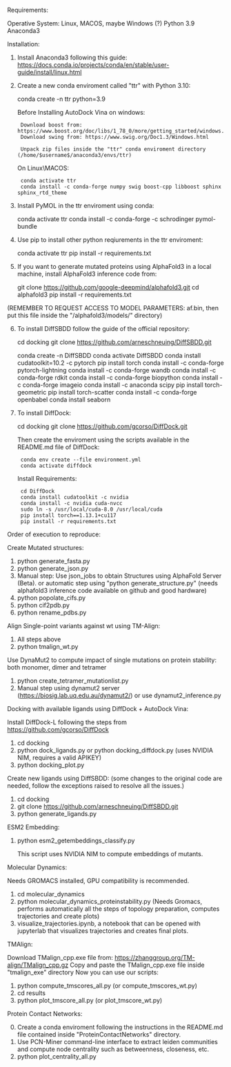 Requirements:

Operative System: Linux, MACOS, maybe Windows (?)
Python 3.9
Anaconda3


Installation:

1. Install Anaconda3 following this guide: 
    https://docs.conda.io/projects/conda/en/stable/user-guide/install/linux.html


2. Create a new conda enviroment called "ttr" with Python 3.10:

    conda create -n ttr python=3.9

    Before Installing AutoDock Vina on windows:

        Download boost from: https://www.boost.org/doc/libs/1_78_0/more/getting_started/windows.html
        Download swing from: https://www.swig.org/Doc1.3/Windows.html

        Unpack zip files inside the "ttr" conda enviroment directory (/home/$username$/anaconda3/envs/ttr)
        
    On Linux\MACOS:

        conda activate ttr
        conda install -c conda-forge numpy swig boost-cpp libboost sphinx sphinx_rtd_theme

3. Install PyMOL in the ttr enviroment using conda:

    conda activate ttr
    conda install -c conda-forge -c schrodinger pymol-bundle

4. Use pip to install other python reqiurements in the ttr enviroment:

    conda activate ttr
    pip install -r requirements.txt


5. If you want to generate mutated proteins using AlphaFold3 in a local machine, install AlphaFold3 inference code from: 

    git clone https://github.com/google-deepmind/alphafold3.git
    cd alphafold3
    pip install -r requirements.txt

(REMEMBER TO REQUEST ACCESS TO MODEL PARAMETERS: af.bin, then put this file inside the "/alphafold3/models/" directory)

6. To install DiffSBDD follow the guide of the official repository:

    cd docking
    git clone https://github.com/arneschneuing/DiffSBDD.git
    
    conda create -n DiffSBDD
    conda activate DiffSBDD
    conda install cudatoolkit=10.2 -c pytorch
    pip install torch
    conda install -c conda-forge pytorch-lightning
    conda install -c conda-forge wandb
    conda install -c conda-forge rdkit
    conda install -c conda-forge biopython
    conda install -c conda-forge imageio
    conda install -c anaconda scipy
    pip install torch-geometric
    pip install torch-scatter
    conda install -c conda-forge openbabel
    conda install seaborn

7. To install DiffDock:

    cd docking
    git clone https://github.com/gcorso/DiffDock.git

    Then create the enviroment using the scripts available in the README.md file of DiffDock:

        conda env create --file environment.yml
        conda activate diffdock

    Install Requirements:
    
        cd DiffDock
        conda install cudatoolkit -c nvidia
        conda install -c nvidia cuda-nvcc
        sudo ln -s /usr/local/cuda-8.0 /usr/local/cuda 
        pip install torch==1.13.1+cu117
        pip install -r requirements.txt

Order of execution to reproduce: 

Create Mutated structures: 

1. python generate_fasta.py
2. python generate_json.py 
3. Manual step: Use json_jobs to obtain Structures using AlphaFold Server (Beta). or automatic step using "python generate_structure.py" (needs alphafold3 inference code available on github and good hardware)
4. python popolate_cifs.py
5. python cif2pdb.py
6. python rename_pdbs.py

Align Single-point variants against wt using TM-Align:

1. All steps above
2. python tmalign_wt.py

Use DynaMut2 to compute impact of single mutations on protein stability: both monomer, dimer and tetramer

1. python create_tetramer_mutationlist.py
2. Manual step using dynamut2 server (https://biosig.lab.uq.edu.au/dynamut2/) or use dynamut2_inference.py

Docking with available ligands using DiffDock + AutoDock Vina: 

Install DiffDock-L following the steps from https://github.com/gcorso/DiffDock

1. cd docking
2. python dock_ligands.py or python docking_diffdock.py (uses NVIDIA NIM, requires a valid APIKEY)
3. python docking_plot.py

Create new ligands using DiffSBDD: (some changes to the original code are needed, follow the exceptions raised to resolve all the issues.)

1. cd docking
2. git clone https://github.com/arneschneuing/DiffSBDD.git
3. python generate_ligands.py


ESM2 Embedding:

1. python esm2_getembeddings_classify.py 

    This script uses NVIDIA NIM to compute embeddings of mutants. 

Molecular Dynamics:

Needs GROMACS installed, GPU compatibility is recommended.

1. cd molecular_dynamics
2. python molecular_dynamics_proteinstability.py (Needs Gromacs, performs automatically all the steps of topology preparation, computes trajectories and create plots)
3. visualize_trajectories.ipynb, a notebook that can be opened with jupyterlab that visualizes trajectories and creates final plots.


TMAlign:

Download TMalign_cpp.exe file from: https://zhanggroup.org/TM-align/TMalign_cpp.gz
Copy and paste the TMalign_cpp.exe file inside "tmalign_exe" directory
Now you can use our scripts: 

1. python compute_tmscores_all.py (or compute_tmscores_wt.py)
2. cd results
3. python plot_tmscore_all.py (or plot_tmscore_wt.py)


Protein Contact Networks:

0. Create a conda enviroment following the instructions in the README.md file contained inside "ProteinContactNetworks" directory. 
1. Use PCN-Miner command-line interface to extract leiden communities and compute node centrality such as betweenness, closeness, etc.
2. python plot_centrality_all.py
